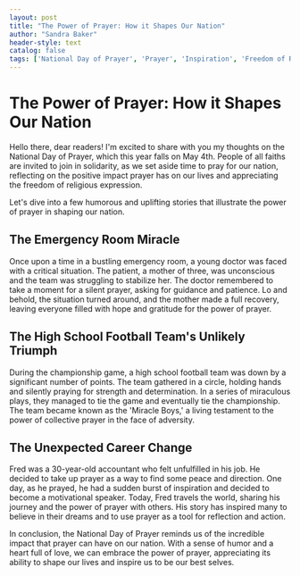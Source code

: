 ```yaml
---
layout: post
title: "The Power of Prayer: How it Shapes Our Nation"
author: "Sandra Baker"
header-style: text
catalog: false
tags: ['National Day of Prayer', 'Prayer', 'Inspiration', 'Freedom of Religious Expression', 'Motivational Story']
---
```


# The Power of Prayer: How it Shapes Our Nation  

Hello there, dear readers! I'm excited to share with you my thoughts on the National Day of Prayer, which this year falls on May 4th. People of all faiths are invited to join in solidarity, as we set aside time to pray for our nation, reflecting on the positive impact prayer has on our lives and appreciating the freedom of religious expression.  

Let's dive into a few humorous and uplifting stories that illustrate the power of prayer in shaping our nation.  

## The Emergency Room Miracle  

Once upon a time in a bustling emergency room, a young doctor was faced with a critical situation. The patient, a mother of three, was unconscious and the team was struggling to stabilize her. The doctor remembered to take a moment for a silent prayer, asking for guidance and patience. Lo and behold, the situation turned around, and the mother made a full recovery, leaving everyone filled with hope and gratitude for the power of prayer.  

## The High School Football Team's Unlikely Triumph  

During the championship game, a high school football team was down by a significant number of points. The team gathered in a circle, holding hands and silently praying for strength and determination. In a series of miraculous plays, they managed to tie the game and eventually tie the championship. The team became known as the 'Miracle Boys,' a living testament to the power of collective prayer in the face of adversity.  

## The Unexpected Career Change  

Fred was a 30-year-old accountant who felt unfulfilled in his job. He decided to take up prayer as a way to find some peace and direction. One day, as he prayed, he had a sudden burst of inspiration and decided to become a motivational speaker. Today, Fred travels the world, sharing his journey and the power of prayer with others. His story has inspired many to believe in their dreams and to use prayer as a tool for reflection and action.  

In conclusion, the National Day of Prayer reminds us of the incredible impact that prayer can have on our nation. With a sense of humor and a heart full of love, we can embrace the power of prayer, appreciating its ability to shape our lives and inspire us to be our best selves.  
